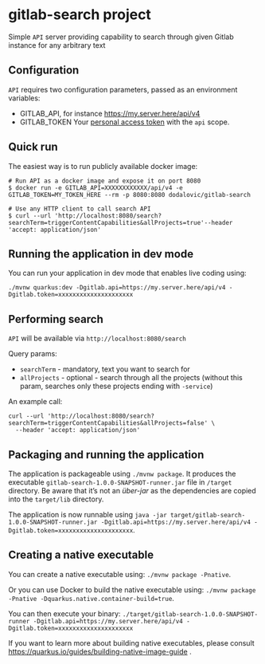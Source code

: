 # gitlab-search project
Simple `API` server providing capability to search through given Gitlab instance for any arbitrary text

## Configuration
`API` requires two configuration parameters, passed as an environment variables:
* GITLAB_API, for instance https://my.server.here/api/v4
* GITLAB_TOKEN
Your [personal access token](https://docs.gitlab.com/ee/user/profile/personal_access_tokens.html) with the `api` scope. 

## Quick run
The easiest way is to run publicly available docker image:
```
# Run API as a docker image and expose it on port 8080
$ docker run -e GITLAB_API=XXXXXXXXXXXX/api/v4 -e GITLAB_TOKEN=MY_TOKEN_HERE --rm -p 8080:8080 dodalovic/gitlab-search

# Use any HTTP client to call search API
$ curl --url 'http://localhost:8080/search?searchTerm=triggerContentCapabilities&allProjects=true'--header 'accept: application/json' 
```

## Running the application in dev mode
You can run your application in dev mode that enables live coding using:
```
./mvnw quarkus:dev -Dgitlab.api=https://my.server.here/api/v4 -Dgitlab.token=xxxxxxxxxxxxxxxxxxxxx
```

## Performing search
`API` will be available via  `http://localhost:8080/search` 

Query params: 

* `searchTerm` - mandatory, text you want to search for
* `allProjects` - optional - search through all the projects (without this param, searches only these projects ending with `-service`)

An example call:
```
curl --url 'http://localhost:8080/search?searchTerm=triggerContentCapabilities&allProjects=false' \
  --header 'accept: application/json'
```

## Packaging and running the application
The application is packageable using `./mvnw package`.
It produces the executable `gitlab-search-1.0.0-SNAPSHOT-runner.jar` file in `/target` directory.
Be aware that it’s not an _über-jar_ as the dependencies are copied into the `target/lib` directory.

The application is now runnable using `java -jar target/gitlab-search-1.0.0-SNAPSHOT-runner.jar -Dgitlab.api=https://my.server.here/api/v4 -Dgitlab.token=xxxxxxxxxxxxxxxxxxxxx`.

## Creating a native executable

You can create a native executable using: `./mvnw package -Pnative`.

Or you can use Docker to build the native executable using: `./mvnw package -Pnative -Dquarkus.native.container-build=true`.

You can then execute your binary: `./target/gitlab-search-1.0.0-SNAPSHOT-runner -Dgitlab.api=https://my.server.here/api/v4 -Dgitlab.token=xxxxxxxxxxxxxxxxxxxxx`

If you want to learn more about building native executables, please consult https://quarkus.io/guides/building-native-image-guide .
